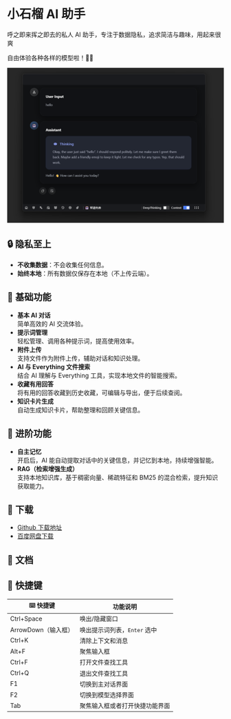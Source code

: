 # 小石榴 AI 助手

呼之即来挥之即去的私人 AI 助手，专注于数据隐私，追求简洁与趣味，用起来很爽

自由体验各种各样的模型啦！🤩✨

![main](/image.png)

## 🔒 隐私至上

- **不收集数据**：不会收集任何信息。
- **始终本地**：所有数据仅保存在本地（不上传云端）。

## 🚀 基础功能

- **基本 AI 对话**  
   简单高效的 AI 交流体验。
- **提示词管理**  
   轻松管理、调用各种提示词，提高使用效率。
- **附件上传**  
   支持文件作为附件上传，辅助对话和知识处理。
- **AI 与 Everything 文件搜索**  
   结合 AI 理解与 Everything 工具，实现本地文件的智能搜索。
- **收藏有用回答**  
   将有用的回答收藏到历史收藏，可编辑与导出，便于后续查阅。
- **知识卡片生成**  
   自动生成知识卡片，帮助整理和回顾关键信息。

## 🧠 进阶功能

- **自主记忆**  
   开启后，AI 能自动提取对话中的关键信息，并记忆到本地，持续增强智能。
- **RAG（检索增强生成）**  
   支持本地知识库，基于稠密向量、稀疏特征和 BM25 的混合检索，提升知识获取能力。

## 📝 下载

- [Github 下载地址](https://github.com/Magic-zhu/PomAIAssistant/releases)
- [百度网盘下载](https://pan.baidu.com/s/1KuCwatlTPAf4uVUFB1xCEQ?pwd=1234)

## 📖 文档

## 📌 快捷键

| ⌨️ 快捷键           | 功能说明                       |
| ------------------- | ------------------------------ |
| Ctrl+Space          | 唤出/隐藏窗口                  |
| ArrowDown（输入框） | 唤出提示词列表，`Enter` 选中   |
| Ctrl+K              | 清除上下文和消息               |
| Alt+F               | 聚焦输入框                     |
| Ctrl+F              | 打开文件查找工具               |
| Ctrl+Q              | 退出文件查找工具               |
| F1                  | 切换到主对话界面               |
| F2                  | 切换到模型选择界面             |
| Tab                 | 聚焦输入框或者打开快捷功能界面 |
